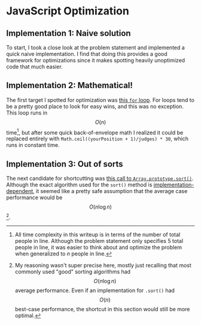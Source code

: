 # JavaScript Optimization

## Implementation 1: Naive solution
To start, I took a close look at the problem statement and implemented a quick naive implementation. I find that doing this provides a good framework for optimizations since it makes spotting heavily unoptimized code that much easier. 

## Implementation 2: Mathematical!
The first target I spotted for optimization was [this `for` loop](https://github.com/hyperobject/kagi-challenge/blob/5237677dbac6643c95a5212db3362b0bf755ae7e/court/court.js#L50C1-L56C6). For loops tend to be a pretty good place to look for easy wins, and this was no exception. This loop runs in $$O(n)$$ time[^1], but after some quick back-of-envelope math I realized it could be replaced entirely with `Math.ceil((yourPosition + 1)/judges) * 30`, which runs in constant time.

[^1]: All time complexity in this writeup is in terms of the number of total people in line. Although the problem statement only specifies 5 total people in line, it was easier to think about and optimize the problem when generalized to $n$ people in line.

## Implementation 3: Out of sorts
The next candidate for shortcutting was [this call to `Array.prototype.sort()`](https://github.com/hyperobject/kagi-challenge/blob/5237677dbac6643c95a5212db3362b0bf755ae7e/court/court.js#L46). Although the exact algorithm used for the `sort()` method is [implementation-dependent](https://developer.mozilla.org/en-US/docs/Web/JavaScript/Reference/Global_Objects/Array/sort), it seemed like a pretty safe assumption that the average case performance would be $$O(n \log n)$$[^2].

[^2]: My reasoning wasn't super precise here, mostly just recalling that most commonly used "good" sorting algorithms had $$O(n \log n)$$ average performance. Even if an implementation for `.sort()` had $$O(n)$$ best-case performance, the shortcut in this section would still be more optimal.



